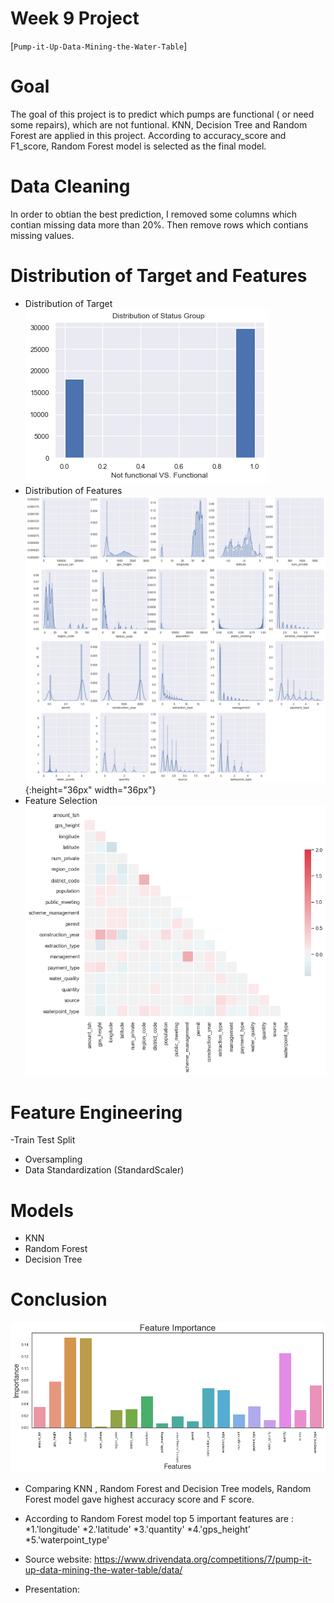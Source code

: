 # Week 9 Project  
[`Pump-it-Up-Data-Mining-the-Water-Table`]

# Goal
The goal of this project is to predict which pumps are functional ( or need some repairs), which are not funtional. KNN, Decision Tree and Random Forest are applied in this project. According to accuracy_score and F1_score, Random Forest model is selected as the final model. 

# Data Cleaning  
In order to obtian the best prediction, I removed some columns which contian missing data more than 20%. Then remove rows which contians missing values.

# Distribution of Target and Features 

* Distribution of Target
![download.png](download.png)
* Distribution of Features
![feature_distribution.png](feature_distribution.png){:height="36px" width="36px"}
* Feature Selection
![feature_selection.png](feature_selection.png)
# Feature Engineering
-Train Test Split
- Oversampling
- Data Standardization (StandardScaler)
# Models
- KNN         
- Random Forest
- Decision Tree
# Conclusion
![feature_importance.png](feature_importance.png)
- Comparing KNN , Random Forest and Decision Tree models, Random Forest model gave highest accuracy score and F score.  
- According to Random Forest model top 5 important features are :
 *1.'longitude' 
 *2.'latitude'
 *3.'quantity'
 *4.'gps_height'
 *5.'waterpoint_type'
 
 
     
- Source website: https://www.drivendata.org/competitions/7/pump-it-up-data-mining-the-water-table/data/
- Presentation: 
